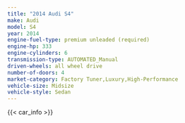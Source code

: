 ```yaml
---
title: "2014 Audi S4"
make: Audi
model: S4
year: 2014
engine-fuel-type: premium unleaded (required)
engine-hp: 333
engine-cylinders: 6
transmission-type: AUTOMATED_Manual
driven-wheels: all wheel drive
number-of-doors: 4
market-category: Factory Tuner,Luxury,High-Performance
vehicle-size: Midsize
vehicle-style: Sedan
---
```


{{< car_info >}}
